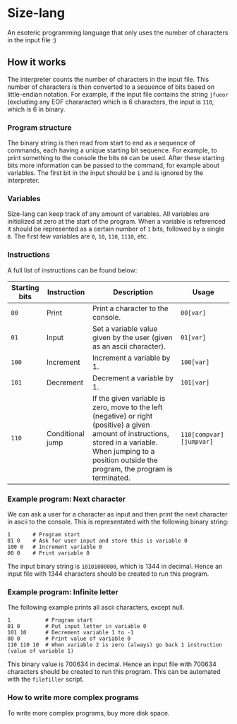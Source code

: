
# Size-lang

An esoteric programming language that only uses the number of characters in the input file :)

## How it works

The interpreter counts the number of characters in the input file. This number of characters is then converted to a sequence of bits based on little-endian notation. For example, if the input file contains the string `jfueor` (excluding any EOF chararacter) which is 6 characters, the input is `110`, which is 6 in binary.

### Program structure

The binary string is then read from start to end as a sequence of commands, each having a unique starting bit sequence. For example, to print something to the console the bits `00` can be used. After these starting bits more information can be passed to the command, for example about variables. The first bit in the input should be `1` and is ignored by the interpreter.

### Variables

Size-lang can keep track of any amount of variables. All variables are initialized at zero at the start of the program. When a variable is referenced it should be represented as a certain number of `1` bits, followed by a single `0`. The first few variables are `0`, `10`, `110`, `1110`, etc.

### Instructions

A full list of instructions can be found below:

| Starting bits | Instruction | Description | Usage |
| --- | --- | --- | --- |
| `00` | Print | Print a character to the console. | `00[var]` |
| `01` | Input | Set a variable value given by the user (given as an ascii character). | `01[var]` |
| `100` | Increment | Increment a variable by 1. | `100[var]` |
| `101` | Decrement | Decrement a variable by 1. | `101[var]` |
| `110` | Conditional jump | If the given variable is zero, move to the left (negative) or right (positive) a given amount of instructions, stored in a variable. When jumping to a position outside the program, the program is terminated. | `110[compvar][jumpvar]` |

### Example program: Next character

We can ask a user for a character as input and then print the next character in ascii to the console. This is representated with the following binary string:
```
1       # Program start
01 0    # Ask for user input and store this is variable 0
100 0   # Increment variable 0
00 0    # Print variable 0
```
The input binary string is `10101000000`, which is 1344 in decimal. Hence an input file with 1344 characters should be created to run this program.

### Example program: Infinite letter

The following example prints all ascii characters, except null.
```
1           # Program start
01 0        # Put input letter in variable 0
101 10      # Decrement variable 1 to -1
00 0        # Print value of variable 0
110 110 10  # When variable 2 is zero (always) go back 1 instruction (value of variable 1)
```
This binary value is 700634 in decimal. Hence an input file with 700634 characters should be created to run this program. This can be automated with the `filefiller` script.

### How to write more complex programs

To write more complex programs, buy more disk space.
